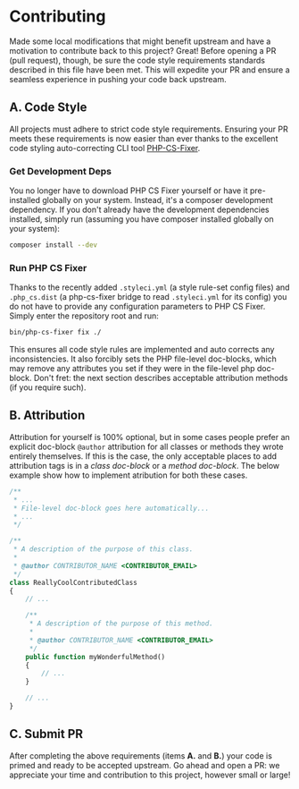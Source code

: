 
# Contributing

Made some local modifications that might benefit upstream and have a
motivation to contribute back to this project? Great! Before opening a
PR (pull request), though, be sure the code style requirements standards
described in this file have been met. This will expedite your PR and
ensure a seamless experience in pushing your code back upstream.

## A. Code Style

All projects must adhere to strict code style requirements. Ensuring
your PR meets these requirements is now easier than ever thanks to
the excellent code styling auto-correcting CLI tool
[PHP-CS-Fixer](https://github.com/FriendsOfPHP/PHP-CS-Fixer).

### Get Development Deps

You no longer have to download PHP CS Fixer yourself or have it pre-
installed globally on your system. Instead, it's a composer development
dependency. If you don't already have the development dependencies
installed, simply run (assuming you have composer installed globally on
your system):

```bash
composer install --dev
```

### Run PHP CS Fixer

Thanks to the recently added `.styleci.yml` (a style rule-set config
files) and `.php_cs.dist` (a php-cs-fixer bridge to read `.styleci.yml`
for its config) you do not have to provide any configuration parameters
to PHP CS Fixer. Simply enter the repository root and run:

```bash
bin/php-cs-fixer fix ./
```

This ensures all code style rules are implemented and auto corrects any
inconsistencies. It also forcibly sets the PHP file-level doc-blocks,
which may remove any attributes you set if they were in the file-level
php doc-block. Don't fret: the next section describes acceptable
attribution methods (if you require such).

## B. Attribution

Attribution for yourself is 100% optional, but in some cases people
prefer an explicit doc-block `@author` attribution for all classes or
methods they wrote entirely themselves. If this is the case, the only
acceptable places to add attribution tags is in a *class doc-block* or
a *method doc-block*. The below example show how to implement atribution
for both these cases.

```php
/**
 * ...
 * File-level doc-block goes here automatically...
 * ...
 */

/**
 * A description of the purpose of this class.
 *
 * @author CONTRIBUTOR_NAME <CONTRIBUTOR_EMAIL>
 */
class ReallyCoolContributedClass
{
    // ...

    /**
     * A description of the purpose of this method.
     *
     * @author CONTRIBUTOR_NAME <CONTRIBUTOR_EMAIL>
     */
    public function myWonderfulMethod()
    {
        // ...
    }

    // ...
}
```

## C. Submit PR

After completing the above requirements (items **A.** and **B.**) your
code is primed and ready to be accepted upstream. Go ahead and open a
PR: we appreciate your time and contribution to this project, however
small or large!

